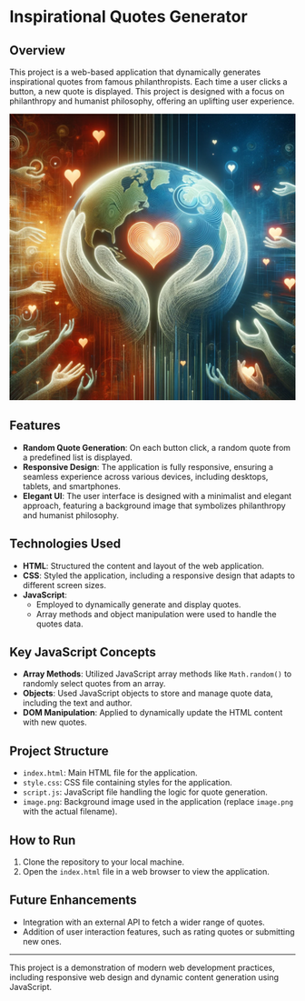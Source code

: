 # Inspirational Quotes Generator

## Overview
This project is a web-based application that dynamically generates inspirational quotes from famous philanthropists. Each time a user clicks a button, a new quote is displayed. This project is designed with a focus on philanthropy and humanist philosophy, offering an uplifting user experience.

![Inspirational Quotes Background](4.png) <!-- Reemplace con la URL de su imagen -->

## Features
- **Random Quote Generation**: On each button click, a random quote from a predefined list is displayed.
- **Responsive Design**: The application is fully responsive, ensuring a seamless experience across various devices, including desktops, tablets, and smartphones.
- **Elegant UI**: The user interface is designed with a minimalist and elegant approach, featuring a background image that symbolizes philanthropy and humanist philosophy.

## Technologies Used
- **HTML**: Structured the content and layout of the web application.
- **CSS**: Styled the application, including a responsive design that adapts to different screen sizes.
- **JavaScript**: 
  - Employed to dynamically generate and display quotes.
  - Array methods and object manipulation were used to handle the quotes data.

## Key JavaScript Concepts
- **Array Methods**: Utilized JavaScript array methods like `Math.random()` to randomly select quotes from an array.
- **Objects**: Used JavaScript objects to store and manage quote data, including the text and author.
- **DOM Manipulation**: Applied to dynamically update the HTML content with new quotes.

## Project Structure
- `index.html`: Main HTML file for the application.
- `style.css`: CSS file containing styles for the application.
- `script.js`: JavaScript file handling the logic for quote generation.
- `image.png`: Background image used in the application (replace `image.png` with the actual filename).

## How to Run
1. Clone the repository to your local machine.
2. Open the `index.html` file in a web browser to view the application.

## Future Enhancements
- Integration with an external API to fetch a wider range of quotes.
- Addition of user interaction features, such as rating quotes or submitting new ones.

---

This project is a demonstration of modern web development practices, including responsive web design and dynamic content generation using JavaScript.
